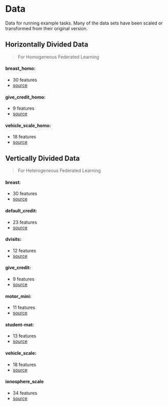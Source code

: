 # Data

Data for running example tasks. Many of the data sets have been scaled or transformed from their original version.

## Horizontally Divided Data
> For Homogeneous Federated Learning

#### breast_homo:
- 30 features
- [source](https://www.kaggle.com/uciml/breast-cancer-wisconsin-data)

#### give\_credit_homo:
- 9 features
- [source](https://www.kaggle.com/c/GiveMeSomeCredit/data)

#### vehicle\_scale_homo:
- 18 features
- [source](https://archive.ics.uci.edu/ml/datasets/Statlog+(Vehicle+Silhouettes))

## Vertically Divided Data
> For Heterogeneous Federated Learning

#### breast:
- 30 features
- [source](https://www.kaggle.com/uciml/breast-cancer-wisconsin-data)

#### default_credit:
- 23 features
- [source](https://archive.ics.uci.edu/ml/datasets/default+of+credit+card+clients)

#### dvisits:
- 12 features
- [source](https://www.kaggle.com/mirichoi0218/insurance)

#### give_credit:
- 9 features
- [source](https://www.kaggle.com/c/GiveMeSomeCredit/data)

#### motor_mini:
- 11 features
- [source](https://www.kaggle.com/wkirgsn/electric-motor-temperature)

#### student-mat:
- 13 features
- [source](https://archive.ics.uci.edu/ml/datasets/student+performance)

#### vehicle_scale:
- 18 features
- [source](https://archive.ics.uci.edu/ml/datasets/Statlog+(Vehicle+Silhouettes))

#### ionosphere_scale
- 34 features
- [source](https://www.csie.ntu.edu.tw/~cjlin/libsvmtools/datasets/binary/ionosphere_scale)



